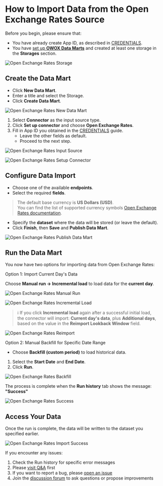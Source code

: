 # How to Import Data from the Open Exchange Rates Source

Before you begin, please ensure that:

- You have already create App ID, as described in [CREDENTIALS](CREDENTIALS.md).  
- You have [set up **OWOX Data Marts**](https://docs.owox.com/docs/getting-started/quick-start/) and created at least one storage in the **Storages** section.  

![Open Exchange Rates Storage](res/openrates_storage.png)

## Create the Data Mart

- Click **New Data Mart**.
- Enter a title and select the Storage.
- Click **Create Data Mart**.

![Open Exchange Rates New Data Mart](res/openrates_newdatamart.png)

1. Select **Connector** as the input source type.  
2. Click **Set up connector** and choose **Open Exchange Rates**.  
3. Fill in App ID you obtained in the [CREDENTIALS](CREDENTIALS.md) guide.  
   - Leave the other fields as default.  
   - Proceed to the next step.

![Open Exchange Rates Input Source](res/openrates_inputsource.png)

![Open Exchange Rates Setup Connector](res/openrates_setupconnector.png)

## Configure Data Import

- Choose one of the available **endpoints**.
- Select the required **fields**.  

> The default base currency is **US Dollars (USD)**.  
You can find the list of supported currency symbols [Open Exchange Rates documentation](https://docs.openexchangerates.org/reference/supported-currencies).

- Specify the **dataset** where the data will be stored (or leave the default).  
- Click **Finish**, then **Save** and **Publish Data Mart**.  

![Open Exchange Rates Publish Data Mart](res/openrates_publishdatamart.png)

## Run the Data Mart

You now have two options for importing data from Open Exchange Rates:  

Option 1: Import Current Day's Data

Choose **Manual run → Incremental load** to load data for the **current day**.

![Open Exchange Rates Manual Run](res/openrates_manualrun.png)

![Open Exchange Rates Incremental Load](res/openrates_currentday.png)

> ℹ️ If you click **Incremental load** again after a successful initial load,  
> the connector will import: **Current day's data**, plus **Additional days**, based on the value in the **Reimport Lookback Window** field.

![Open Exchange Rates Reimport](res/openrates_reimportwindow.png)

Option 2: Manual Backfill for Specific Date Range

- Choose **Backfill (custom period)** to load historical data.  

1. Select the **Start Date** and **End Date**.  
2. Click **Run**.  

![Open Exchange Rates Backfill](res/openrates_daterange.png)

The process is complete when the **Run history** tab shows the message: **"Success"**  

![Open Exchange Rates Success](res/openrates_successrun.png)

## Access Your Data

Once the run is complete, the data will be written to the dataset you specified earlier.  

![Open Exchange Rates Import Success](res/openrates_importgbq.png)

If you encounter any issues:

1. Check the Run history for specific error messages
2. Please [visit Q&A](https://github.com/OWOX/owox-data-marts/discussions/categories/q-a) first
3. If you want to report a bug, please [open an issue](https://github.com/OWOX/owox-data-marts/issues)
4. Join the [discussion forum](https://github.com/OWOX/owox-data-marts/discussions) to ask questions or propose improvements

